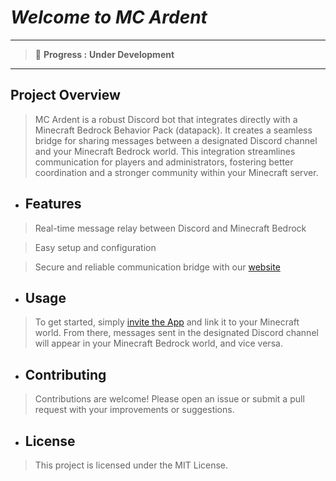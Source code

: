 # ***Welcome to MC Ardent***

--------------------------------------------------
> 🔴 **Progress :** **Under Development**
---------------------------------------------------

## Project Overview
> MC Ardent is a robust Discord bot that integrates directly with a Minecraft Bedrock Behavior Pack (datapack). It creates a seamless bridge for sharing messages between a designated Discord channel and your Minecraft Bedrock world. This integration streamlines communication for players and administrators, fostering better coordination and a stronger community within your Minecraft server.

- ## Features

> Real-time message relay between Discord and Minecraft Bedrock

> Easy setup and configuration

> Secure and reliable communication bridge with our [website](/)

- ## Usage
  
> To get started, simply [invite the App](https://discord.com/oauth2/authorize?client_id=1381339129001803897) and link it to your Minecraft world. From there, messages sent in the designated Discord channel will appear in your Minecraft Bedrock world, and vice versa.

- ## Contributing

> Contributions are welcome! Please open an issue or submit a pull request with your improvements or suggestions.

- ## License

> This project is licensed under the MIT License.
